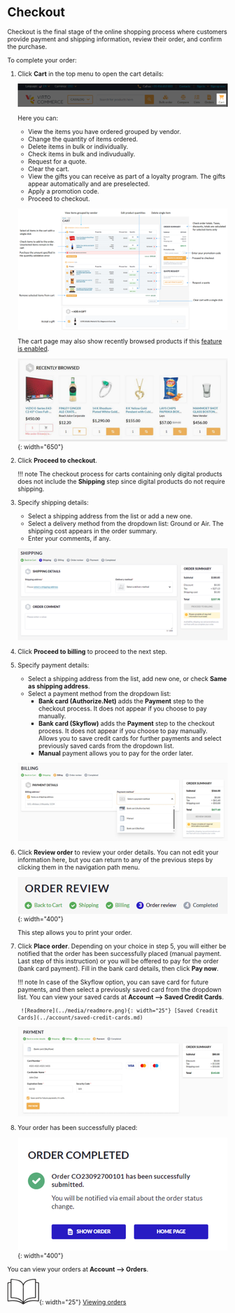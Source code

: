 # Checkout

Checkout is the final stage of the online shopping process where customers provide payment and shipping information, review their order, and confirm the purchase. 

To complete your order:

1. Click **Cart** in the top menu to open the cart details:

    ![Cart](../media/cart-top-menu.png)

    Here you can:
    
    * View the items you have ordered grouped by vendor.
    * Change the quantity of items ordered.
    * Delete items in bulk or individually.
    * Check items in bulk and indivudually.
    * Request for a quote.
    * Clear the cart.
    * View the gifts you can receive as part of a loyalty program. The gifts appear automatically and are preselected.
    * Apply a promotion code.
    * Proceed to checkout.

    ![Cart details](../media/cart-details.png)

    The cart page may also show recently browsed products if this [feature is enabled](../../../../platform/user-guide/recommend/overview#get-started).

    ![Recently browsed products](../media/recently-browsed-products.png){: width="650"}


1. Click **Proceed to checkout**.

    !!! note
        The checkout process for carts containing only digital products does not include the **Shipping** step since digital products do not require shipping.

1. Specify shipping details:
    * Select a shipping address from the list or add a new one.
    * Select a delivery method from the dropdown list: Ground or Air. The shipping cost appears in the order summary.
    * Enter your comments, if any.

    ![Shipping step](../media/shipping-step.png)

1. Click **Proceed to billing** to proceed to the next step.

1. Specify payment details:
    * Select a shipping address from the list, add new one, or check **Same as shipping address**. 
    * Select a payment method from the dropdown list:
        * **Bank card (Authorize.Net)** adds the **Payment** step to the checkout process. It does not appear if you choose to pay manually.
        * **Bank card (Skyflow)** adds the **Payment** step to the checkout process. It does not appear if you choose to pay manually. Allows you to save credit cards for further payments and select previously saved cards from the dropdown list.
        * **Manual** payment allows you to pay for the order later.

    ![Billing step](../media/billing-step.png)

1. Click **Review order** to review your order details. You can not edit your information here, but you can return to any of the previous steps by clicking them in the navigation path menu.

    ![Path](../media/navigation-path-menu.png){: width="400"}

    This step allows you to print your order.

1. Click **Place order**. Depending on your choice in step 5, you will either be notified that the order has been successfully placed (manual payment. Last step of this instruction) or you will be offered to pay for the order (bank card payment). Fill in the bank card details, then click **Pay now**. 

    !!! note 
        In case of the Skyflow option, you can save card for future payments, and then select a previously saved card from the dropdown list. You can view your saved cards at **Account --> Saved Credit Cards**.

        ![Readmore](../media/readmore.png){: width="25"} [Saved Creadit Cards](../account/saved-credit-cards.md) 

    ![payment](../media/payment-step.png)

1. Your order has been successfully placed:

    ![Notification](../media/order-completed-notification.png){: width="400"}

You can view your orders at **Account --> Orders**.

![Readmore](../media/readmore.png){: width="25"} [Viewing orders](../account/orders.md)
